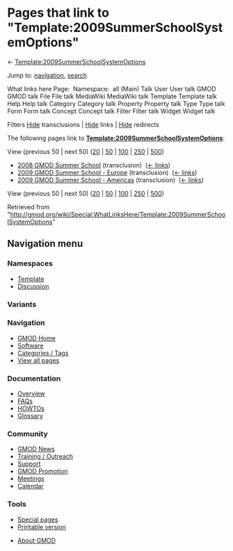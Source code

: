 <div id="mw-page-base" class="noprint">

</div>

<div id="mw-head-base" class="noprint">

</div>

<div id="content" class="mw-body" role="main">

<span id="top"></span>

<div id="mw-js-message" style="display:none;">

</div>



# <span dir="auto">Pages that link to "Template:2009SummerSchoolSystemOptions"</span>

<div id="bodyContent">

<div id="contentSub">

←
[Template:2009SummerSchoolSystemOptions](/wiki/Template:2009SummerSchoolSystemOptions "Template:2009SummerSchoolSystemOptions")

</div>

<div id="jump-to-nav" class="mw-jump">

Jump to: [navigation](#mw-navigation), [search](#p-search)

</div>

<div id="mw-content-text">

What links here Page:  Namespace:  all (Main) Talk User User talk GMOD
GMOD talk File File talk MediaWiki MediaWiki talk Template Template talk
Help Help talk Category Category talk Property Property talk Type Type
talk Form Form talk Concept Concept talk Filter Filter talk Widget
Widget talk

Filters
[Hide](/mediawiki/index.php?title=Special:WhatLinksHere/Template:2009SummerSchoolSystemOptions&hidetrans=1 "Special:WhatLinksHere/Template:2009SummerSchoolSystemOptions")
transclusions \|
[Hide](/mediawiki/index.php?title=Special:WhatLinksHere/Template:2009SummerSchoolSystemOptions&hidelinks=1 "Special:WhatLinksHere/Template:2009SummerSchoolSystemOptions")
links \|
[Hide](/mediawiki/index.php?title=Special:WhatLinksHere/Template:2009SummerSchoolSystemOptions&hideredirs=1 "Special:WhatLinksHere/Template:2009SummerSchoolSystemOptions")
redirects

The following pages link to
**[Template:2009SummerSchoolSystemOptions](/wiki/Template:2009SummerSchoolSystemOptions "Template:2009SummerSchoolSystemOptions")**:

View (previous 50 \| next 50)
([20](/mediawiki/index.php?title=Special:WhatLinksHere/Template:2009SummerSchoolSystemOptions&limit=20 "Special:WhatLinksHere/Template:2009SummerSchoolSystemOptions")
\|
[50](/mediawiki/index.php?title=Special:WhatLinksHere/Template:2009SummerSchoolSystemOptions&limit=50 "Special:WhatLinksHere/Template:2009SummerSchoolSystemOptions")
\|
[100](/mediawiki/index.php?title=Special:WhatLinksHere/Template:2009SummerSchoolSystemOptions&limit=100 "Special:WhatLinksHere/Template:2009SummerSchoolSystemOptions")
\|
[250](/mediawiki/index.php?title=Special:WhatLinksHere/Template:2009SummerSchoolSystemOptions&limit=250 "Special:WhatLinksHere/Template:2009SummerSchoolSystemOptions")
\|
[500](/mediawiki/index.php?title=Special:WhatLinksHere/Template:2009SummerSchoolSystemOptions&limit=500 "Special:WhatLinksHere/Template:2009SummerSchoolSystemOptions"))

- [2008 GMOD Summer
  School](/wiki/2008_GMOD_Summer_School "2008 GMOD Summer School")
  (transclusion) ‎ <span class="mw-whatlinkshere-tools">([←
  links](/mediawiki/index.php?title=Special:WhatLinksHere&target=2008+GMOD+Summer+School "Special:WhatLinksHere"))</span>
- [2009 GMOD Summer School -
  Europe](/wiki/2009_GMOD_Summer_School_-_Europe "2009 GMOD Summer School - Europe")
  (transclusion) ‎ <span class="mw-whatlinkshere-tools">([←
  links](/mediawiki/index.php?title=Special:WhatLinksHere&target=2009+GMOD+Summer+School+-+Europe "Special:WhatLinksHere"))</span>
- [2009 GMOD Summer School -
  Americas](/wiki/2009_GMOD_Summer_School_-_Americas "2009 GMOD Summer School - Americas")
  (transclusion) ‎ <span class="mw-whatlinkshere-tools">([←
  links](/mediawiki/index.php?title=Special:WhatLinksHere&target=2009+GMOD+Summer+School+-+Americas "Special:WhatLinksHere"))</span>

View (previous 50 \| next 50)
([20](/mediawiki/index.php?title=Special:WhatLinksHere/Template:2009SummerSchoolSystemOptions&limit=20 "Special:WhatLinksHere/Template:2009SummerSchoolSystemOptions")
\|
[50](/mediawiki/index.php?title=Special:WhatLinksHere/Template:2009SummerSchoolSystemOptions&limit=50 "Special:WhatLinksHere/Template:2009SummerSchoolSystemOptions")
\|
[100](/mediawiki/index.php?title=Special:WhatLinksHere/Template:2009SummerSchoolSystemOptions&limit=100 "Special:WhatLinksHere/Template:2009SummerSchoolSystemOptions")
\|
[250](/mediawiki/index.php?title=Special:WhatLinksHere/Template:2009SummerSchoolSystemOptions&limit=250 "Special:WhatLinksHere/Template:2009SummerSchoolSystemOptions")
\|
[500](/mediawiki/index.php?title=Special:WhatLinksHere/Template:2009SummerSchoolSystemOptions&limit=500 "Special:WhatLinksHere/Template:2009SummerSchoolSystemOptions"))

</div>

<div class="printfooter">

Retrieved from
"<http://gmod.org/wiki/Special:WhatLinksHere/Template:2009SummerSchoolSystemOptions>"

</div>

<div id="catlinks" class="catlinks catlinks-allhidden">

</div>

<div class="visualClear">

</div>

</div>

</div>

<div id="mw-navigation">

## Navigation menu

<div id="mw-head">



<div id="left-navigation">

<div id="p-namespaces" class="vectorTabs" role="navigation"
aria-labelledby="p-namespaces-label">

### Namespaces

- <span id="ca-nstab-template"><a href="/wiki/Template:2009SummerSchoolSystemOptions" accesskey="c"
  title="View the template [c]">Template</a></span>
- <span id="ca-talk"><a
  href="/mediawiki/index.php?title=Template_talk:2009SummerSchoolSystemOptions&amp;action=edit&amp;redlink=1"
  accesskey="t"
  title="Discussion about the content page [t]">Discussion</a></span>

</div>

<div id="p-variants" class="vectorMenu emptyPortlet" role="navigation"
aria-labelledby="p-variants-label">

### 

### Variants[](#)

<div class="menu">

</div>

</div>

</div>





</div>

</div>

</div>

<div id="mw-panel">

<div id="p-logo" role="banner">

<a href="/wiki/Main_Page"
style="background-image: url(http://gmod.org/images/GMOD-cogs.png);"
title="Visit the main page"></a>

</div>

<div id="p-Navigation" class="portal" role="navigation"
aria-labelledby="p-Navigation-label">

### Navigation

<div class="body">

- <span id="n-GMOD-Home">[GMOD Home](/wiki/Main_Page)</span>
- <span id="n-Software">[Software](/wiki/GMOD_Components)</span>
- <span id="n-Categories-.2F-Tags">[Categories /
  Tags](/wiki/Categories)</span>
- <span id="n-View-all-pages">[View all
  pages](/wiki/Special:AllPages)</span>

</div>

</div>

<div id="p-Documentation" class="portal" role="navigation"
aria-labelledby="p-Documentation-label">

### Documentation

<div class="body">

- <span id="n-Overview">[Overview](/wiki/Overview)</span>
- <span id="n-FAQs">[FAQs](/wiki/Category:FAQ)</span>
- <span id="n-HOWTOs">[HOWTOs](/wiki/Category:HOWTO)</span>
- <span id="n-Glossary">[Glossary](/wiki/Glossary)</span>

</div>

</div>

<div id="p-Community" class="portal" role="navigation"
aria-labelledby="p-Community-label">

### Community

<div class="body">

- <span id="n-GMOD-News">[GMOD News](/wiki/GMOD_News)</span>
- <span id="n-Training-.2F-Outreach">[Training /
  Outreach](/wiki/Training_and_Outreach)</span>
- <span id="n-Support">[Support](/wiki/Support)</span>
- <span id="n-GMOD-Promotion">[GMOD
  Promotion](/wiki/GMOD_Promotion)</span>
- <span id="n-Meetings">[Meetings](/wiki/Meetings)</span>
- <span id="n-Calendar">[Calendar](/wiki/Calendar)</span>

</div>

</div>

<div id="p-tb" class="portal" role="navigation"
aria-labelledby="p-tb-label">

### Tools

<div class="body">

- <span id="t-specialpages"><a href="/wiki/Special:SpecialPages" accesskey="q"
  title="A list of all special pages [q]">Special pages</a></span>
- <span id="t-print"><a
  href="/mediawiki/index.php?title=Special:WhatLinksHere/Template:2009SummerSchoolSystemOptions&amp;printable=yes"
  rel="alternate" accesskey="p"
  title="Printable version of this page [p]">Printable version</a></span>

</div>

</div>

</div>

</div>

<div id="footer" role="contentinfo">

- <span id="footer-places-about">[About
  GMOD](/wiki/GMOD:About "GMOD:About")</span>

<!-- -->






</div>
